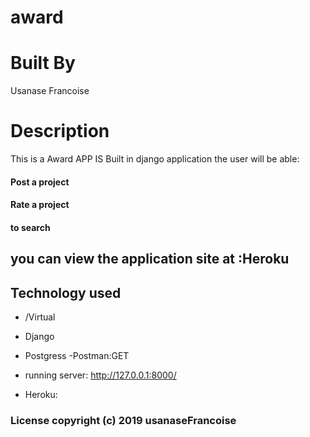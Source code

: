 # award
# Built By
 Usanase Francoise
# Description 

This is a Award APP  IS Built in django application  the user will be able:
#### Post a project
#### Rate a project
#### to search

## you can view the application site at :Heroku


        
        
## Technology used
- /Virtual
- Django
- Postgress
-Postman:GET

- running server: http://127.0.0.1:8000/
- Heroku:

### License copyright (c) 2019 usanaseFrancoise
